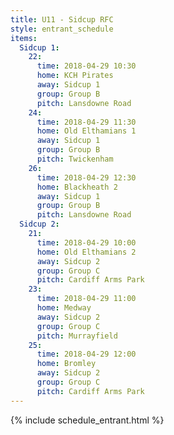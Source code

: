 ```yaml
---
title: U11 - Sidcup RFC
style: entrant_schedule
items:
  Sidcup 1:
    22:
      time: 2018-04-29 10:30
      home: KCH Pirates
      away: Sidcup 1
      group: Group B
      pitch: Lansdowne Road
    24:
      time: 2018-04-29 11:30
      home: Old Elthamians 1
      away: Sidcup 1
      group: Group B
      pitch: Twickenham
    26:
      time: 2018-04-29 12:30
      home: Blackheath 2
      away: Sidcup 1
      group: Group B
      pitch: Lansdowne Road
  Sidcup 2:
    21:
      time: 2018-04-29 10:00
      home: Old Elthamians 2
      away: Sidcup 2
      group: Group C
      pitch: Cardiff Arms Park
    23:
      time: 2018-04-29 11:00
      home: Medway
      away: Sidcup 2
      group: Group C
      pitch: Murrayfield
    25:
      time: 2018-04-29 12:00
      home: Bromley
      away: Sidcup 2
      group: Group C
      pitch: Cardiff Arms Park
---
```


{% include schedule_entrant.html %}
